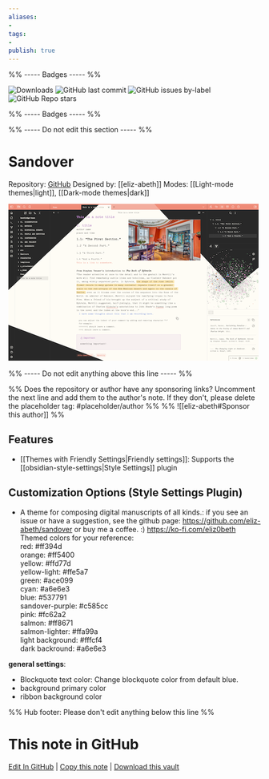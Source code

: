```yaml
---
aliases:
- 
tags: 
- 
publish: true
---
```


%% ----- Badges ----- %%

![Downloads](https://img.shields.io/badge/downloads-1485-573E7A?style=for-the-badge&logo=)
![GitHub last commit](https://img.shields.io/github/last-commit/eliz-abeth/sandover?color=573E7A&label=last%20update&logo=github&style=for-the-badge)
![GitHub issues by-label](https://img.shields.io/github/issues/eliz-abeth/sandover/help%20wanted?color=573E7A&logo=github&style=for-the-badge) 
![GitHub Repo stars](https://img.shields.io/github/stars/eliz-abeth/sandover?color=573E7A&logo=github&style=for-the-badge)

%% ----- Badges ----- %%

%% ----- Do not edit this section ----- %%

# Sandover

Repository: [GitHub](https://github.com/eliz-abeth/sandover)
Designed by: [[eliz-abeth]]
Modes: [[Light-mode themes|light]], [[Dark-mode themes|dark]]



![screenshot](https://github.com/eliz-abeth/sandover/raw/HEAD//images/sandover-plain.png)

%% ----- Do not edit anything above this line ----- %% 

%% Does the repository or author have any sponsoring links? Uncomment the next line and add them to the author's note. If they don't, please delete the placeholder tag: #placeholder/author %%
%% ![[eliz-abeth#Sponsor this author]] %%


## Features

- [[Themes with Friendly Settings|Friendly settings]]: Supports the [[obsidian-style-settings|Style Settings]] plugin

## Customization Options (Style Settings Plugin) 
- A theme for composing digital manuscripts of all kinds.: if you see an issue or have a suggestion, see the github page: <https://github.com/eliz-abeth/sandover> or buy me a coffee. :) https://ko-fi.com/eliz0beth <br> Themed colors for your reference:     <br> red: #ff394d    <br> orange: #ff5400    <br> yellow: #ffd77d    <br> yellow-light: #ffe5a7    <br> green: #ace099    <br> cyan: #a6e6e3    <br> blue: #537791    <br> sandover-purple: #c585cc    <br> pink: #fc62a2    <br> salmon: #ff8671    <br> salmon-lighter: #ffa99a <br> light background: #fffcf4 <br> dark backround: #a6e6e3

**general settings**: 
- Blockquote text color: Change blockquote color from default blue.
- background primary color
- ribbon background color


%% Hub footer: Please don't edit anything below this line %%

# This note in GitHub

<span class="git-footer">[Edit In GitHub](https://github.dev/obsidian-community/obsidian-hub/blob/main/02%20-%20Community%20Expansions/02.05%20All%20Community%20Expansions/Themes/Sandover.md "git-hub-edit-note") | [Copy this note](https://raw.githubusercontent.com/obsidian-community/obsidian-hub/main/02%20-%20Community%20Expansions/02.05%20All%20Community%20Expansions/Themes/Sandover.md "git-hub-copy-note") | [Download this vault](https://github.com/obsidian-community/obsidian-hub/archive/refs/heads/main.zip "git-hub-download-vault") </span>
